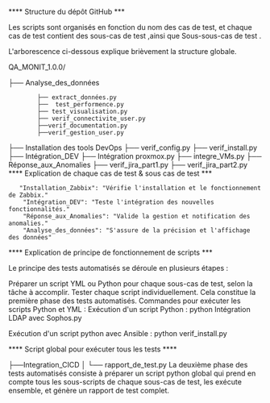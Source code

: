 **** Structure du dépôt GitHub ***

Les scripts sont organisés en fonction du nom des cas de test, et chaque cas de test contient des sous-cas de test ,ainsi que Sous-sous-cas de test .

L'arborescence ci-dessous explique brièvement la structure globale.

QA_MONIT_1.0.0/

├── Analyse_des_données

            ├── extract_données.py
            ├──  test_performence.py
            ├── test_visualisation.py
            ├── verif_connectivite_user.py
            ├──verif_documentation.py
            ├──verif_gestion_user.py
           
├── Installation des tools DevOps
         ├── verif_config.py
        ├── verif_install.py
├── Intégration_DEV
         ├── Intégration proxmox.py
        ├── integre_VMs.py
├── Réponse_aux_Anomalies
         ├── verif_jira_part1.py
        ├── verif_jira_part2.py
**** Explication de chaque cas de test & sous cas de test ***

       "Installation_Zabbix": "Vérifie l'installation et le fonctionnement de Zabbix."
        "Intégration_DEV": "Teste l'intégration des nouvelles fonctionnalités."
        "Réponse_aux_Anomalies": "Valide la gestion et notification des anomalies."
        "Analyse_des_données": "S'assure de la précision et l'affichage des données"

**** Explication de principe de fonctionnement de scripts ***

Le principe des tests automatisés se déroule en plusieurs étapes :

Préparer un script YML ou Python pour chaque sous-cas de test, selon la tâche à accomplir. Tester chaque script individuellement. Cela constitue la première phase des tests automatisés. Commandes pour exécuter les scripts Python et YML : Exécution d'un script Python : python Intégration LDAP avec Sophos.py

Exécution d'un script python avec Ansible :
 python verif_install.py

**** Script global pour exécuter tous les tests ****

├──Integration_CICD  │ └── rapport_de_test.py La deuxième phase des tests automatisés consiste à préparer un script python global qui prend en compte tous les sous-scripts de chaque sous-cas de test, les exécute ensemble, et génère un rapport de test complet.
